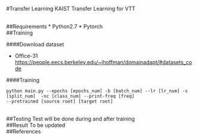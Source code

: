 #Transfer Learning
KAIST Transfer Learning for VTT


<br>
##Requirements
* Python2.7
* Pytorch

<br>
##Training

####Download dataset
* Office-31 <https://people.eecs.berkeley.edu/~jhoffman/domainadapt/#datasets_code>

####Training
```
python main.py --epochs [epochs_num] -b [batch_num] --lr [lr_num] -s [split_num]  -nc [class_num] --print-freq [freq]
--pretrained [source root] [target root]

```

<br>
##Testing
Test will be done during and after training

<br>
##Result
To be updated

<br>
##References
